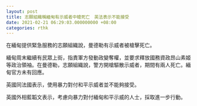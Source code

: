 ```yaml
---
layout: post
title: 志願組織稱緬甸有示威者中槍死亡　英法表示不能接受
date: 2021-02-21 06:29:03.000000000 +08:00
categories: rthk
---
```


在緬甸提供緊急服務的志願組織說，曼德勒有示威者被槍擊死亡。

緬甸周末繼續有民眾上街，指責軍方發動政變奪權，並要求釋放國務資政昂山素姬等政治領袖。在曼德勒，志願組織說，警方開槍驅散示威者，期間有兩人死亡。緬甸官方未有回應。

英國同法國表示，使用暴力對付和平示威者並不能夠接受。

英國外相藍韜文表示，考慮向暴力對付緬甸和平示威的人士，採取進一步行動。
